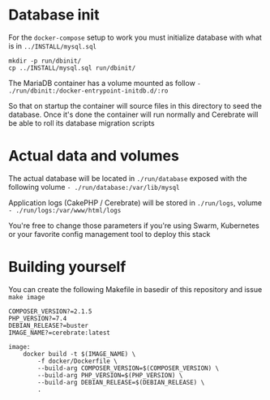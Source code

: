 # Database init

For the `docker-compose` setup to work you must initialize database with
what is in `../INSTALL/mysql.sql`

```
mkdir -p run/dbinit/
cp ../INSTALL/mysql.sql run/dbinit/
```

The MariaDB container has a volume mounted as follow
`- ./run/dbinit:/docker-entrypoint-initdb.d/:ro`

So that on startup the container will source files in this directory to seed
the database. Once it's done the container will run normally and Cerebrate will
be able to roll its database migration scripts

# Actual data and volumes

The actual database will be located in `./run/database` exposed with the
following volume `- ./run/database:/var/lib/mysql`

Application logs (CakePHP / Cerebrate) will be stored in `./run/logs`,
volume `- ./run/logs:/var/www/html/logs`

You're free to change those parameters if you're using Swarm, Kubernetes or
your favorite config management tool to deploy this stack

# Building yourself

You can create the following Makefile in basedir of this repository
and issue `make image`

```
COMPOSER_VERSION?=2.1.5
PHP_VERSION?=7.4
DEBIAN_RELEASE?=buster
IMAGE_NAME?=cerebrate:latest

image:
	docker build -t $(IMAGE_NAME) \
		-f docker/Dockerfile \
		--build-arg COMPOSER_VERSION=$(COMPOSER_VERSION) \
		--build-arg PHP_VERSION=$(PHP_VERSION) \
		--build-arg DEBIAN_RELEASE=$(DEBIAN_RELEASE) \
		.
```
